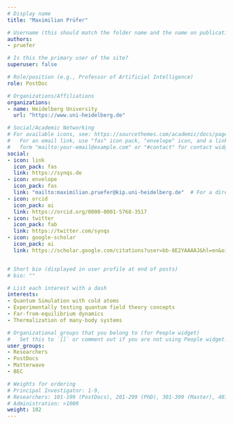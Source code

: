```yaml
---
# Display name
title: "Maximilian Prüfer"

# Username (this should match the folder name and the name on publications)
authors:
- pruefer

# Is this the primary user of the site?
superuser: false

# Role/position (e.g., Professor of Artificial Intelligence)
role: PostDoc

# Organizations/Affiliations
organizations:
- name: Heidelberg University
  url: "https://www.uni-heidelberg.de"

# Social/Academic Networking
# For available icons, see: https://sourcethemes.com/academic/docs/page-builder/#icons
#   For an email link, use "fas" icon pack, "envelope" icon, and a link in the
#   form "mailto:your-email@example.com" or "#contact" for contact widget.
social:
- icon: link
  icon_pack: fas
  link: https://synqs.de
- icon: envelope
  icon_pack: fas
  link: "mailto:maximilian.pruefer@kip.uni-heidelberg.de"  # For a direct email link, use "mailto:test@example.org".
- icon: orcid
  icon_pack: ai
  link: https://orcid.org/0000-0001-5768-3517
- icon: twitter
  icon_pack: fab
  link: https://twitter.com/synqs
- icon: google-scholar
  icon_pack: ai
  link: https://scholar.google.com/citations?user=bb-8E2YAAAAJ&hl=en&oi=ao


# Short bio (displayed in user profile at end of posts)
# bio: ""

# List each interest with a dash
interests:
- Quantum Simulation with cold atoms 
- Experimentally testing quantum field theory concepts
- Far-from-equilibrium dynamics
- Thermalization of many-body systems

# Organizational groups that you belong to (for People widget)
#   Set this to `[]` or comment out if you are not using People widget.
user_groups:
- Researchers
- PostDocs
- Matterwave
- BEC

# Weights for ordering
# Principal Investigator: 1-9,
# Researchers: 101-199 (PostDocs), 201-299 (PhD), 301-399 (Master), 401-499 (Bachelor)
# Administration: >1000
weight: 102
---
```

